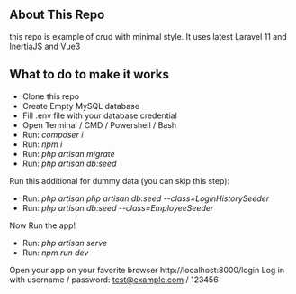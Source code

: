
## About This Repo
this repo is example of crud with minimal style. It uses latest Laravel 11 and InertiaJS and Vue3

## What to do to make it works
<ul>
    <li>Clone this repo</li>
    <li>Create Empty MySQL database</li>
    <li>Fill .env file with your database credential</li>
    <li>Open Terminal / CMD / Powershell / Bash</li>
    <li>Run: <i>composer i</i></li>
    <li>Run: <i>npm i</i></li>
    <li>Run: <i>php artisan migrate</i></li>
    <li>Run: <i>php artisan db:seed</i></li>
</ul>
Run this additional for dummy data (you can skip this step):
<ul>
    <li>Run: <i>php artisan php artisan db:seed --class=LoginHistorySeeder</i></li>
    <li>Run: <i>php artisan db:seed --class=EmployeeSeeder</i></li>
</ul>

Now Run the app!
 <ul>
    <li>Run: <i>php artisan serve</i></li>
    <li>Run: <i>npm run dev</i></li>
</ul>

Open your app on your favorite browser http://localhost:8000/login
Log in with username / password: test@example.com / 123456

